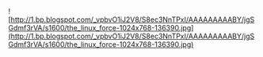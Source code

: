 ![http://1.bp.blogspot.com/_vpbvO1iJ2V8/S8ec3NnTPxI/AAAAAAAAABY/jgSGdmf3rVA/s1600/the_linux_force-1024x768-136390.jpg](http://1.bp.blogspot.com/_vpbvO1iJ2V8/S8ec3NnTPxI/AAAAAAAAABY/jgSGdmf3rVA/s1600/the_linux_force-1024x768-136390.jpg)